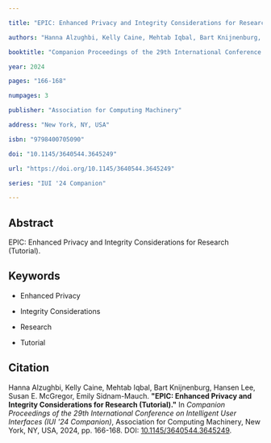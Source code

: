 ```yaml
---

title: "EPIC: Enhanced Privacy and Integrity Considerations for Research (Tutorial)"

authors: "Hanna Alzughbi, Kelly Caine, Mehtab Iqbal, Bart Knijnenburg, Hansen Lee, Susan E. McGregor, Emily Sidnam-Mauch"

booktitle: "Companion Proceedings of the 29th International Conference on Intelligent User Interfaces"

year: 2024

pages: "166-168"

numpages: 3

publisher: "Association for Computing Machinery"

address: "New York, NY, USA"

isbn: "9798400705090"

doi: "10.1145/3640544.3645249"

url: "https://doi.org/10.1145/3640544.3645249"

series: "IUI '24 Companion"

---
```




## Abstract



EPIC: Enhanced Privacy and Integrity Considerations for Research (Tutorial).



<!-- If you have a detailed abstract or summary, you can include it here -->



## Keywords



- Enhanced Privacy

- Integrity Considerations

- Research

- Tutorial



## Citation



Hanna Alzughbi, Kelly Caine, Mehtab Iqbal, Bart Knijnenburg, Hansen Lee, Susan E. McGregor, Emily Sidnam-Mauch. **"EPIC: Enhanced Privacy and Integrity Considerations for Research (Tutorial)."** In *Companion Proceedings of the 29th International Conference on Intelligent User Interfaces (IUI '24 Companion)*, Association for Computing Machinery, New York, NY, USA, 2024, pp. 166-168. DOI: [10.1145/3640544.3645249](https://doi.org/10.1145/3640544.3645249).